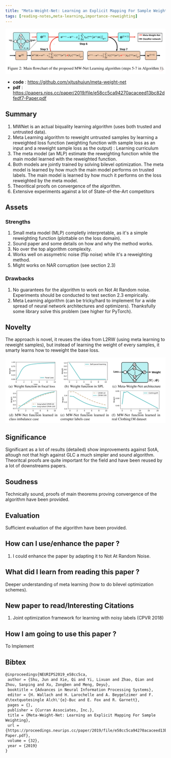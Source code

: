```yaml
---
title: "Meta-Weight-Net: Learning an Explicit Mapping For Sample Weighting (MWNet)"
tags: [reading-notes,meta-learning,importance-reweighting]
---
```


<p align="center">

![MWNet](/figures/mwnet.png)

</p>

* **code** : https://github.com/xjtushujun/meta-weight-net
* **pdf** : https://papers.nips.cc/paper/2019/file/e58cc5ca94270acaceed13bc82dfedf7-Paper.pdf

## Summary

1. MWNet is an actual biquality learning algorithm (uses both trusted and untrusted data).
2. Meta Learning algorithm to reweight untrusted samples by learning a reweighted loss function (weighting function with sample loss as an input and a reweight sample loss as the output) : Learning curriculum
3. The meta model (an MLP) estimate the reweighting function while the main model learned with the reweighted function.
4. Both models are jointly trained by solving bilevel optimization. The meta model is learned by how much the main model performs on trusted labels. The main model is learned by how much it performs on the loss reweighted by the meta model.
5. Theoritical proofs on convergence of the algorithm.
6. Extensive experiments against a lot of State-of-the-Art competitors

<!--truncate-->

## Assets

### Strengths

1. Small meta model (MLP) completly interpretable, as it's a simple reweighting function (plottable on the loss domain).
2. Sound paper and some details on how and why the method works.
3. No over the top algorithm complexity.
4. Works well on assymetric noise (flip noise) while it's a reweighting method.
5. Might works on NAR corruption (see section 2.3)

### Drawbacks

1. No guarantees for the algorithm to work on Not At Random noise. Experiments should be conducted to test section 2.3 empirically.
2. Meta Learning algorithm (can be tricky/hard to implement for a wide spread of neural network architectures and optimizers). Thanksfully some library solve this problem (see higher for PyTorch).

## Novelty

The approach is novel, it reuses the idea from L2RW (using meta learning to reweight samples), but instead of learning the weight of every samples, it smarty learns how to reweight the base loss.

<p align="center">

![MWNetLoss](/figures/mwnet-loss.png)

</p>

## Significance

Significant as a lot of results (detailed) show improvements against SotA, altough not that high against GLC a much simpler and sound algorithm. Theoritcal proofs are quite important for the field and have been reused by a lot of downstreams papers. 

## Soudness

Technically sound, proofs of main theorems proving convergence of the algorithm have been provided.

## Evaluation

Sufficient evaluation of the algorithm have been provided.

## How can I use/enhance the paper ?

1. I could enhance the paper by adapting it to Not At Random Noise.

## What did I learn from reading this paper ?

Deeper understanding of meta learning (how to do bilevel optimization schemes).

## New paper to read/Interesting Citations

1. Joint optimization framework for learning with noisy labels (CPVR 2018)

## How I am going to use this paper ?

To Implement

## Bibtex

```
@inproceedings{NEURIPS2019_e58cc5ca,
 author = {Shu, Jun and Xie, Qi and Yi, Lixuan and Zhao, Qian and Zhou, Sanping and Xu, Zongben and Meng, Deyu},
 booktitle = {Advances in Neural Information Processing Systems},
 editor = {H. Wallach and H. Larochelle and A. Beygelzimer and F. d\textquotesingle Alch\'{e}-Buc and E. Fox and R. Garnett},
 pages = {},
 publisher = {Curran Associates, Inc.},
 title = {Meta-Weight-Net: Learning an Explicit Mapping For Sample Weighting},
 url = {https://proceedings.neurips.cc/paper/2019/file/e58cc5ca94270acaceed13bc82dfedf7-Paper.pdf},
 volume = {32},
 year = {2019}
}
```